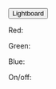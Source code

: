 <button onclick="lightboard()">Lightboard</button>

<p>Red:</p>
<p id="red"></p>

<p>Green:</p>
<p id="green"></p>

<p>Blue:</p>
<p id="blue"></p>

<p>On/off:</p>
<p id="onOff"></p>

<div id="light" style="width: 100px; height: 50px">
</div>

<!-- Script is layed out in a sequence (without a function) and will execute when page is loaded -->
<script>
  
  function lightboard() {
    let redInput = prompt("Red?");
    let greenInput = prompt("Green?");
    let blueInput = prompt("Blue?");
    let onOffInput = prompt("On/Off?");

    const urlStart = "https://crimebusterstest.tk/api/lightboard/";
    const url = urlStart + redInput + "/" + greenInput + "/" + blueInput + "/" + onOffInput;

    console.log(url); 

    fetch(url)
      .then(res => res.json())
      .then(data => {
        console.log(data);
        document.getElementById("red").innerHTML = data.red; 
        document.getElementById("green").innerHTML = data.green; 
        document.getElementById("blue").innerHTML = data.blue; 
        document.getElementById("onOff").innerHTML = data.on; 
        
        if (data.on == true) {
          document.getElementById("light").style.backgroundColor = 'rgb(' + data.red + ',' + data.green + ',' + data.blue + ')';
        }
      })
  }
</script>